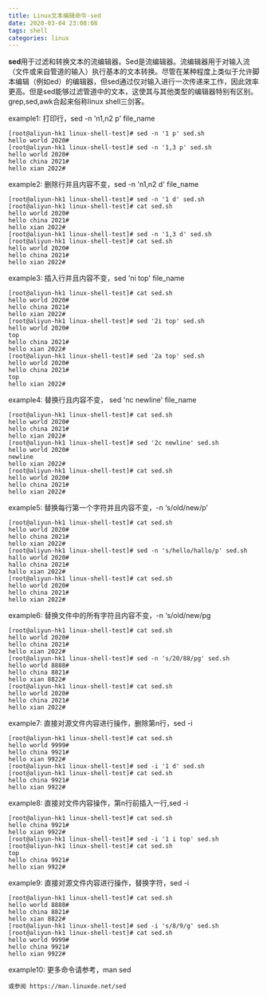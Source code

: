 ```yaml
---
title: Linux文本编辑命令-sed
date: 2020-03-04 23:08:08
tags: shell
categories: linux
---
```


**sed**用于过滤和转换文本的流编辑器。Sed是流编辑器。流编辑器用于对输入流（文件或来自管道的输入）执行基本的文本转换。尽管在某种程度上类似于允许脚本编辑（例如ed）的编辑器，但sed通过仅对输入进行一次传递来工作，因此效率更高。但是sed能够过滤管道中的文本，这使其与其他类型的编辑器特别有区别。grep,sed,awk合起来俗称linux shell三剑客。
<!--more-->

example1: 打印行，sed -n 'n1,n2 p'  file_name
```
[root@aliyun-hk1 linux-shell-test]# sed -n '1 p' sed.sh
hello world 2020#
[root@aliyun-hk1 linux-shell-test]# sed -n '1,3 p' sed.sh
hello world 2020#
hello china 2021#
hello xian 2022#
```
example2: 删除行并且内容不变，sed -n 'n1,n2 d'  file_name
```
[root@aliyun-hk1 linux-shell-test]# sed -n '1 d' sed.sh
[root@aliyun-hk1 linux-shell-test]# cat sed.sh
hello world 2020#
hello china 2021#
hello xian 2022#
[root@aliyun-hk1 linux-shell-test]# sed -n '1,3 d' sed.sh
[root@aliyun-hk1 linux-shell-test]# cat sed.sh
hello world 2020#
hello china 2021#
hello xian 2022#
```

example3: 插入行并且内容不变，sed  'ni top' file_name
```
[root@aliyun-hk1 linux-shell-test]# cat sed.sh          
hello world 2020#                                       
hello china 2021#                                       
hello xian 2022#                                                                                                
[root@aliyun-hk1 linux-shell-test]# sed '2i top' sed.sh 
hello world 2020#                                       
top                                                     
hello china 2021#                                       
hello xian 2022#                                                                                             
[root@aliyun-hk1 linux-shell-test]# sed '2a top' sed.sh 
hello world 2020#                                       
hello china 2021#                                       
top                                                     
hello xian 2022#
```

example4: 替换行且内容不变， sed 'nc newline' file_name
```
[root@aliyun-hk1 linux-shell-test]# cat sed.sh
hello world 2020#
hello china 2021#
hello xian 2022#
[root@aliyun-hk1 linux-shell-test]# sed '2c newline' sed.sh
hello world 2020#
newline
hello xian 2022#
[root@aliyun-hk1 linux-shell-test]# cat sed.sh
hello world 2020#
hello china 2021#
hello xian 2022#
```

example5: 替换每行第一个字符并且内容不变，-n ‘s/old/new/p’
```
[root@aliyun-hk1 linux-shell-test]# cat sed.sh
hello world 2020#
hello china 2021#
hello xian 2022#
[root@aliyun-hk1 linux-shell-test]# sed -n 's/hello/hallo/p' sed.sh
hallo world 2020#
hallo china 2021#
hallo xian 2022#
[root@aliyun-hk1 linux-shell-test]# cat sed.sh
hello world 2020#
hello china 2021#
hello xian 2022#
```

example6: 替换文件中的所有字符且内容不变，-n ‘s/old/new/pg
```
[root@aliyun-hk1 linux-shell-test]# cat sed.sh
hello world 2020#
hello china 2021#
hello xian 2022#
[root@aliyun-hk1 linux-shell-test]# sed -n 's/20/88/pg' sed.sh
hello world 8888#
hello china 8821#
hello xian 8822#
[root@aliyun-hk1 linux-shell-test]# cat sed.sh
hello world 2020#
hello china 2021#
hello xian 2022#
```

example7: 直接对源文件内容进行操作，删除第n行，sed -i
```
[root@aliyun-hk1 linux-shell-test]# cat sed.sh
hello world 9999#
hello china 9921#
hello xian 9922#
[root@aliyun-hk1 linux-shell-test]# sed -i '1 d' sed.sh
[root@aliyun-hk1 linux-shell-test]# cat sed.sh
hello china 9921#
hello xian 9922#
```

example8: 直接对文件内容操作，第n行前插入一行,sed -i​
```
[root@aliyun-hk1 linux-shell-test]# cat sed.sh
hello china 9921#
hello xian 9922#
[root@aliyun-hk1 linux-shell-test]# sed -i '1 i top' sed.sh
[root@aliyun-hk1 linux-shell-test]# cat sed.sh
top
hello china 9921#
hello xian 9922#
```

example9: 直接对源文件内容进行操作，替换字符，sed -i
```
[root@aliyun-hk1 linux-shell-test]# cat sed.sh
hello world 8888#
hello china 8821#
hello xian 8822#
[root@aliyun-hk1 linux-shell-test]# sed -i 's/8/9/g' sed.sh
[root@aliyun-hk1 linux-shell-test]# cat sed.sh
hello world 9999#
hello china 9921#
hello xian 9922#
```

example10: 更多命令请参考，man sed
```
或参阅 https://man.linuxde.net/sed
```